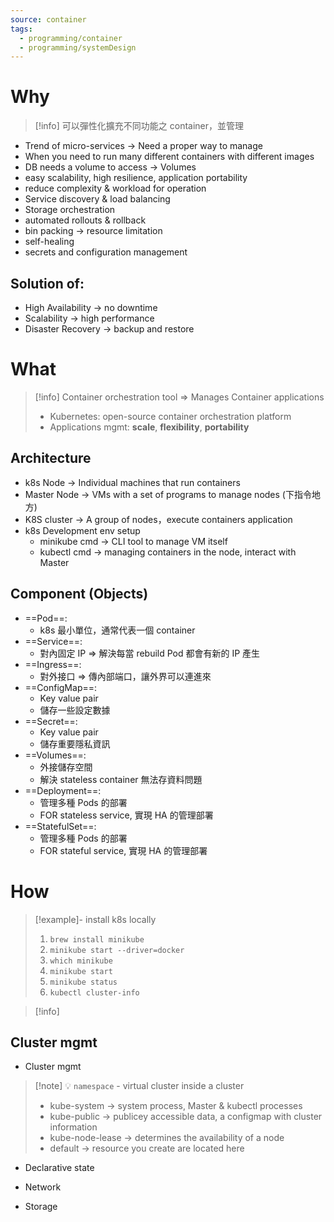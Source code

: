 ```yaml
---
source: container
tags:
  - programming/container
  - programming/systemDesign
---
```


# Why

> [!info] 可以彈性化擴充不同功能之 container，並管理

- Trend of micro-services → Need a proper way to manage
- When you need to run many different containers with different images
- DB needs a volume to access → Volumes
- easy scalability, high resilience, application portability
- reduce complexity & workload for operation
- Service discovery & load balancing
- Storage orchestration
- automated rollouts & rollback
- bin packing → resource limitation
- self-healing
- secrets and configuration management

## Solution of: 

- High Availability → no downtime
- Scalability → high performance
- Disaster Recovery → backup and restore

# What

> [!info] Container orchestration tool ⇒ Manages Container applications
> - Kubernetes: open-source container orchestration platform
> - Applications mgmt: **scale**, **flexibility**, **portability**


## Architecture

- k8s Node → Individual machines that run containers
- Master Node → VMs with a set of programs to manage nodes (下指令地方)
- K8S cluster → A group of nodes，execute containers application
- k8s Development env setup
    - minikube cmd → CLI tool to manage VM itself
    - kubectl cmd → managing containers in the node, interact with Master

## Component (Objects)
- ==Pod==: 
	- k8s 最小單位，通常代表一個 container
- ==Service==: 
	- 對內固定 IP => 解決每當 rebuild Pod 都會有新的 IP 產生
- ==Ingress==: 
	- 對外接口 => 傳內部端口，讓外界可以連進來
- ==ConfigMap==: 
	- Key value pair
	- 儲存一些設定數據
- ==Secret==: 
	- Key value pair
	- 儲存重要隱私資訊
- ==Volumes==: 
	- 外接儲存空間
	- 解決 stateless container 無法存資料問題
- ==Deployment==:
	- 管理多種 Pods 的部署
	- FOR stateless service, 實現 HA 的管理部署
- ==StatefulSet==:
	- 管理多種 Pods 的部署
	- FOR stateful service, 實現 HA 的管理部署


# How
> [!example]- install k8s locally
> 1. `brew install minikube`
> 2. `minikube start --driver=docker`
> 3. `which minikube`
> 4. `minikube start`
> 5. `minikube status`
> 6. `kubectl cluster-info`

> [!info] 

## Cluster mgmt
- Cluster mgmt
    
> [!note] 💡 `namespace` - virtual cluster inside a cluster
> - kube-system → system process, Master & kubectl processes
> - kube-public → publicey accessible data, a configmap with cluster information
> - kube-node-lease → determines the availability of a node
> - default → resource you create are located here 


- Declarative state
    
- Network
    
- Storage